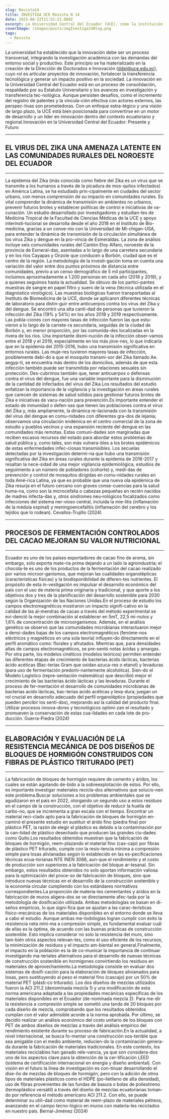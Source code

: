 ```yaml
---
slug: Revista14
title: INVESTIGA UCE Revista N 14
date: 2025-08-22T21:55:21.800Z
excerpt: La Universidad Central del Ecuador (UCE), como la institución de educación superior más antigua del país, ocupa un lugar pro-tagónico en la construcción de un ecosistema nacional de innovación. 
coverImage: /images/posts/imgIvestiga14Blog.png
tags:
  - Revista
---
```


<script>
  import FloatingImage from "$lib/components/atoms/FloatingImage.svelte";
</script>

La universidad ha establecido que la innovación debe ser un proceso transversal, integrando la investigación académica con las demandas del entorno social y productivo. Este principio se ha materializado en la creación de la Dirección de Doctorados e Innovación (ddei@uce.edu.ec), cuyo rol es articular proyectos de innovación, fortalecer la transferencia tecnológica y generar un impacto positivo en la sociedad.
La innovación en la Universidad Central del Ecuador está en un proceso de consolidación, respaldado por su Estatuto Universitario y los avances en investigación y transferencia tec-nológica. Aunque persisten desafíos, como el incremento del registro de patentes y la vincula-ción efectiva con actores externos, las perspec-tivas son prometedoras. Con un enfoque estra-tégico y una visión de largo plazo, la UCE está bien posicionada para convertirse en un motor de desarrollo y un líder en innovación dentro del contexto ecuatoriano y regional.Innovación en la Universidad Central del Ecuador: Presente y Futuro

---
## EL VIRUS DEL ZIKA UNA AMENAZA LATENTE EN LAS COMUNIDADES RURALES DEL NOROESTE DEL ECUADOR
---
<FloatingImage 
  src="/images/posts/imgInvestiga14Blog01.png" alt="UCE" 
  style="display:block; margin-inline:auto; max-width: 720px"
  fit="cover"
  amplitude={8}
  duration={1000}
  hoverScale={1.03}
  shadow="0 0 0 20px var(--color--primary),
          0 200px 40px color-mix(in oklab, var(--color--primary) 90%, transparent)"
/>

La epidemia del Zika (más conocida como fiebre del Zika es un virus que se transmite a los humanos a través de la picadura de mos-quitos infectados) en América Latina, se ha estudiado prin-cipalmente en ciudades del sector urbano, con menos comprensión de su impacto en comunidades rurales. Es vital comprender la dinámica de transmisión en ambientes no urbanos, prevenir futuros brotes y establecer políticas de control e iniciativas de va-cunación. Un estudio desarrollado por investigadores y estudian-tes de Medicina Tropical de la Facultad de Ciencias Médicas de la UCE y apoyo interinsti-tucional se desarrolla desde el año 2018 en el Instituto de Bio-medicina, gracias a un conve-nio con la Universidad de Mi-chigan-USA, para entender la dinámica de transmisión de la circulación simultánea de los virus Zika y dengue en la pro-vincia de Esmeraldas. La zona de análisis incluye seis comunidades rurales del Cantón Eloy Alfaro, noroeste de la provincia de Esmeral-das, asentadas a lo largo de una carretera secundaria y en los ríos Cayapas y Onzole que conducen a Borbón, ciudad que es el centro de la región. La metodología de la investi-gación toma en cuenta una variación del valor entre dos puntos próximos de distancia entre comunidades, previo a un censo demográfico de 5 mil participantes, incluimos aproximadamente a 1.200 personas en cada año (2018 y 2019), y a quienes seguimos hasta la actualidad. Se obtuvo de los partici-pantes muestras de sangre en papel filtro y suero de la vena (técnica utilizada en el diagnóstico virológico). Las muestras biológicas fueron transportadas al Instituto de Biomedicina de la UCE, donde se aplicaron diferentes técnicas de laboratorio para distin-guir entre anticuerpos contra los virus del Zika y del dengue. Se encontró una alta canti-dad de personas que tuvieron la infección del Zika (19% y 54%) en los años 2018 y 2019 respectivamente. Las pobla-ciones con mayores tasas de infección fueron las que estu-vieron a lo largo de la carrete-ra secundaria, seguidas de la ciudad de Borbón y, en menor proporción, por las comunida-des localizadas en la rivera de los ríos. Una importante dismi-nución de la infección obser-vamos entre el 2018 y el 2019, especialmente en los más jóve-nes, lo que indicaría que en la epidemia del 2015-2016, hubo una transmisión significativa en entornos rurales. Las muje-res tuvieron mayores tasas de infección, posiblemente debi-do a que el mosquito transmi-sor del Zika llamado Ae. aegyp-ti, se encuentra más dentro de los domicilios, además de que esta infección también puede ser transmitida por relaciones sexuales sin protección. Des-cubrimos también que, tener anticuerpos o defensas contra el virus del dengue, fue una variable importante para la disminución de la cantidad de infectados del virus del Zika.Los resultados del estudio enfatizan la importancia de la vigilancia y la investigación en áreas rurales que carecen de sistemas de salud sólidos para gestionar futuros brotes de Zika e iniciativas de vacu-nación para prevención.Es importante entender el estado de inmunidad o defen-sas que tienen las poblaciones contra el virus del Zika y, más ampliamente, la dinámica re-lacionada con la transmisión del virus del dengue en comu-nidades con diferentes gra-dos de lejanía; observamos una circulación endémica en el centro comercial de la zona de estudio y pueblos vecinos y una expansión reciente del dengue en las comunidades más remotas. Estas comuni-dades son marginadas que reciben escasos recursos del estado para abordar estos problemas de salud pública y, como tales, son más vulnera-bles a los brotes epidémicos de estas enfermedades infec-ciosas transmisibles. Los secuelas detectadas por  la investigación determi-na que hubo una transmisión significativa del Zika en áreas rurales durante la epidemia de 2016-2017 y resaltan la nece-sidad de una mejor vigilancia epidemiológica, estudios de seguimiento a un número de pobladores (cohorte) y, medi-das de prevención y control de mosquitos dirigidas en comu-nidades rurales en toda Amé-rica Latina, ya que es probable que una nueva ola epidémica de Zika resurja en el futuro cercano con graves conse-cuencias para la salud huma-na, como son la microcefalia o cabezas pequeñas en recién nacidos de madres infecta-das y, otros  síndromes neu-rológicos focalizados como infecciones del sistema ner-vioso central, incluida la mie-litis (inflamación de la médula espinal) y meningoencefalitis (inflamación del cerebro y los tejidos que lo rodean). Cevallos-Trujillo (2024)

---
## PROCESOS DE FERMENTACIÓN CONTROLADOS DEL CACAO MEJORAN SU VALOR NUTRICIONAL
---

<FloatingImage 
  src="/images/posts/imgInvestiga14Blog02.png" alt="UCE" 
  style="display:block; margin-inline:auto; max-width: 720px"
  fit="cover"
  amplitude={8}
  duration={1000}
  hoverScale={1.03}
  shadow="0 0 0 20px var(--color--primary),
          0 200px 40px color-mix(in oklab, var(--color--primary) 90%, transparent)"
/>

Ecuador es uno de los países exportadores de cacao fino de aroma, sin embargo, solo exporta mate-ria prima dejando a un lado la agroindustria; el chocola-te es uno de los productos de la fermentación del cacao realizado por varios microor-ganismos, que mejoran las cualidades organolépticas (características físicas) y la biodisponibilidad de diferen-tes nutrientes.  El propósito de esta in-vestigación es impulsar el desarrollo económico del país con el uso de materia prima originaria y tradicional, y que aporte a los objetivos dos y tres de la planificación del desarrollo sostenible para 2030 según la Organización de las Naciones Unidas.En el proceso de estudio los campos electromagnéticos mostraron un impacto signifi-cativo en la calidad de las al-mendras de cacao a través del método experimental se evi-denció la mejor combinación al establecer en 5mT, 22,5 mi-nutos y 1,6% de concentración de microorganismos. Además, en el análisis genético se observó que las comunidades microbianas interactuaron mejor a densi-dades bajas de los campos electromagnéticos (fenóme-nos eléctricos y magnéticos en una sola teoría) influyen-do directamente en el perfil aromático como: florales y afrutados.  Mientras que, para densidades altas de campos electromagnéticos, se pre-sentó notas ácidas y amargas. Por otra parte, los modelos cinéticos (modelos teóricos) permiten entender las diferentes etapas de crecimiento de bacterias ácido lácticas, bacterias ácido acéticas (Bac-terias Gram que oxidan azuca-res o etanol) y levaduras (para uso de fermentación predomi-nantemente alcohólica). Sien-do el Modelo Logístico (repre-sentación matemática) que describió mejor el crecimiento de las bacterias ácido lácticas y las levaduras. Durante el proceso de fer-mentación el desarrollo de comunidades microbianas de bacterias acido lácticas, bac-terias acido acéticas y leva-dura; juegan un rol crucial en desarrollo adecuado del perfil organoléptico (propiedades que pueden percibir los senti-dos), mejorando así la calidad del producto final. Utilizar procesos innova-dores y tecnológicos optimi-zan el resultado y promueven la conservación de estas cua-lidades en cada lote de pro-ducción. Guerra-Piedra (2024)


---
## ELABORACIÓN Y EVALUACIÓN DE LA RESISTENCIA MECÁNICA DE DOS DISEÑOS DE BLOQUES DE HORMIGÓN CONSTRUIDOS CON FIBRAS DE PLÁSTICO TRITURADO (PET)
---

<FloatingImage 
  src="/images/posts/imgInvestiga14Blog03.png" alt="UCE" 
  style="display:block; margin-inline:auto; max-width: 720px"
  fit="cover"
  amplitude={8}
  duration={1000}
  hoverScale={1.03}
  shadow="0 0 0 20px var(--color--primary),
          0 200px 40px color-mix(in oklab, var(--color--primary) 90%, transparent)"
/>

La fabricación de bloques de hormigón requiere de cemento y áridos, los cuales se están agotando de-bido a la sobreexplotación de estos. Por ello, es importante investigar materiales recicla-dos alternativos que solucio-nen este problema.Buscar soluciones a los problemas ambientales que se agudizaron en el país en 2022, otorgando un segundo uso a estos residuos en el campo de la construcción, con el objetivo de reducir la huella de carbo-no, que se incrementa a gran escala con el tiempo.  Encontrar un material reci-clado apto para la fabricación de bloques de hormigón en-caminó el presente estudio en sustituir el árido fino (piedra fina) por plástico PET, la razón de elegir el plástico es debido a la contaminación por la can-tidad de plástico desechado que producen las grandes ciu-dades como Quito.Los resultados obtenidos muestran que la fabricación de bloques de hormigón, reem-plazando el material fino (cas-cajo) por fibras de plástico PET triturado, cumple con la resis-tencia mínima a compresión simple para losas alivianadas según lo establecido en las es-pecificaciones técnicas ecua-torianas NTE INEN 3066, aun-que el rendimiento y el costo de producción son superiores a la fabricación del bloque ar-tesanal. Sin embargo, estos resultados obtenidos no solo aportan información valiosa para la optimización del proce-so de fabricación de bloques, sino que introduce nuevas técnicas en el desarrollo de la construcción sostenible y la economía circular cumpliendo con los estándares normativos correspondientes.La proporción de materia-les cementantes y áridos en la fabricación de muros aligera-dos se ve directamente afec-tada por la metodología de dosificación utilizada. Ambas metodologías se basan en di-seños empíricos, lo que signi-fica que se ajustan a las carac-terísticas físico-mecánicas de los materiales disponibles en el entorno donde se lleva a cabo el estudio. Aunque ambas me-todologías logran cumplir con éxito la resistencia neta míni-ma a compresión simple, es fundamental evaluar cuál de ellas es la óptima, de acuerdo con las buenas prácticas de construcción sostenible. Esto implica considerar no solo la resistencia del muro, sino tam-bién otros aspectos relevan-tes, como el uso eficiente de los recursos, la minimización de residuos y el impacto am-biental en general.Finalmente, el impacto en la población es la de co-municar la importancia de continuar investigando ma-teriales alternativos para el desarrollo de nuevas técnicas de construcción sostenible en hormigones convirtiendo los residuos en materiales de aprovechamiento.La metodología consiste en evaluar dos sistemas de dosifi-cación para la elaboración de bloques alivianados para losas, pero sustituyendo al peso el material fino (cascajo) por un 50% de material PET (plásti-co triturado). Los dos diseños de mezclas utilizados fueron la ACI 211.2 (denominada mezcla 1) y una modificación de esta norma americana adaptada a las propiedades mecánicas específicas de los materiales disponibles en el Ecuador (de-nominada mezcla 2). Para me-dir la resistencia a compresión simple se sometió una tanda de 20 bloques por cada diseño de mezcla, comprobando que los resultados obtenidos cumplan con el valor admisible acorde a la norma aprobada. Por último, se decidió realizar un análisis económico del costo unitario de los bloques con PET de ambos diseños de mezclas a través del análisis empírico del rendimiento existente durante su proceso de fabricación.En la actualidad, a nivel internacional, se busca fo-mentar una construcción sos-tenible que sea amigable con el medio ambiente, reducien-do la contaminación genera-da durante la fabricación de materiales tradicionales. En este contexto, los materiales reciclables han ganado rele-vancia, ya que son considera-dos uno de los aspectos clave para la obtención de la cer-tificación LEED (sistema de certificación internacional en energía y diseño ambiental). Con visión en el futuro la línea de investigación es con-tinuar desarrollando el dise-ño de mezclas de bloques de hormigón, pero con la adición de otros tipos de materiales plásticos como el HDPE (po-lietileno de alta densidad), uso de fibras provenientes de las fundas de basura o bolas de poliestireno (termoplástico versátil) a través del diseño de mezclas ecuatorianas toman-do por referencia el método americano ACI 211.2. Con ello, se puede determinar su utili-dad como material de reem-plazo de materiales pétreos, avanzando en el campo tecno-lógico en muros con materia-les reciclados en nuestro país. Bernal-Jiménez (2024)